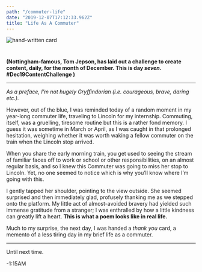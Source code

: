```yaml
---
path: "/commuter-life"
date: "2019-12-07T17:12:33.962Z"
title: "Life As A Commuter"
---
```


<img src="/blog/card.png" alt="hand-written card" style="margin: 0px 0 40px; display: block; max-width: 100%;" />


**(Nottingham-famous, Tom Jepson, has laid out a challenge to create content, daily, for the month of December. This is day _seven_. #Dec19ContentChallenge )**    
<hr/>   


_As a preface, I’m not hugely Gryffindorian (i.e. courageous, brave, daring etc.)._


However, out of the blue, I was reminded today of a random moment in my year-long commuter life, traveling to Lincoln for my internship. Commuting, itself, was a gruelling, tiresome routine but this is a rather fond memory. I guess it was sometime in March or April, as I was caught in that prolonged hesitation, weighing whether it was worth waking a fellow commuter on the train when the Lincoln stop arrived.   


When you share the early morning train, you get used to seeing the stream of familiar faces off to work or school or other responsibilities, on an almost regular basis, and so I knew this Commuter was going to miss her stop to Lincoln. Yet, no one seemed to notice which is why you’ll know where I’m going with this.  


I gently tapped her shoulder, pointing to the view outside. She seemed surprised and then immediately glad, profusely thanking me as we stepped onto the platform. My little act of almost-avoided bravery had yielded such immense gratitude from a stranger; I was enthralled by how a little kindness can greatly lift a heart. **This is what a poem looks like in real life.**

  
Much to my surprise, the next day, I was handed a _thank you_ card, a memento of a less tiring day in my brief life as a commuter.




<hr>  


Until next time.  

-1:15AM